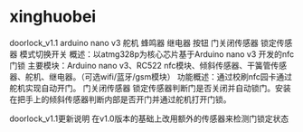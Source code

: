 # xinghuobei

   doorlock_v1.1
  arduino nano v3 舵机 蜂鸣器 继电器 按钮 门关闭传感器 锁定传感器 模式切换开关
  概述：以atmg328p为核心芯片基于Arduino nano v3 开发的nfc门锁
  主要模块：Arduino nano v3、RC522 nfc模块、倾斜传感器、干簧管传感器、舵机、继电器。（可选wifi/蓝牙/gsm模块）
  功能概述：通过校刷nfc园卡通过舵机实现自动开门。 门关闭传感器 锁定传感器判断门是否关闭并自动锁门。安装在把手上的倾斜传感器判断内部是否开门并通过舵机打开门锁。

doorlock_v1.1更新说明
在v1.0版本的基础上改用额外的传感器来检测门锁定状态
